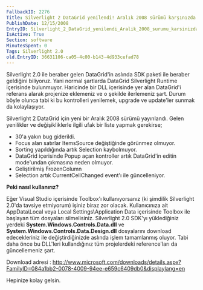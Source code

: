 ```yaml
---
FallbackID: 2276
Title: Silverlight 2 DataGrid yenilendi! Aralık 2008 sürümü karşınızda.
PublishDate: 12/15/2008
EntryID: Silverlight_2_DataGrid_yenilendi_Aralik_2008_surumu_karsinizda
IsActive: True
Section: software
MinutesSpent: 0
Tags: Silverlight 2.0
old.EntryID: 36631106-ca05-4c00-b143-4d933cefad78
---
```

Silverlight 2.0 ile beraber gelen DataGrid'in aslında SDK paketi ile
beraber geldiğini biliyoruz. Yani normal şartlarda DataGrid Silverlight
Runtime içerisinde bulunmuyor. Haricinde bir DLL içerisinde yer alan
DataGrid'i referans alarak projenize eklemeniz ve o şekilde ilerlemeniz
şart. Durum böyle olunca tabi ki bu kontrolleri yenilemek, upgrade ve
update'ler sunmak da kolaylaşıyor.

Silverlight 2 DataGrid için yeni bir Aralık 2008 sürümü yayınlandı.
Gelen yenilikler ve değişikliklerle ilgili ufak bir liste yapmak
gerekirse;

-   30'a yakın bug giderildi.
-   Focus alan satırlar ItemsSource değiştiğinde görünmez olmuyor.
-   Sorting yapıldığında artık Selection kaybolmuyor.
-   DataGrid içerisinde Popup açan kontroller artık DataGrid'in editin
    mode'undan çıkmasına neden olmuyor.
-   Geliştirilmiş FrozenColumn
-   Selection artık CurrentCellChanged event'ı ile güncelleniyor.

**Peki nasıl kullanırız?**

Eğer Visual Studio içerisinde Toolbox'ı kullanıyorsanız (ki şimdilik
Silverlight 2.0'da tavsiye etmiyorum) işiniz biraz zor olacak.
Kullanıcınıza ait AppData\\Local veya Local Settings\\Application Data
içerisinde Toolbox ile başlayan tüm dosyaları silmelisiniz. Silverlight
2.0 SDK'yı yüklediğiniz yerdeki **System.Windows.Controls.Data.dll** ve
**System.Windows.Controls.Data.Design.dll** dosyalarını download
edecekleriniz ile değiştirdiğinizde aslında işlem tamamlanmış oluyor.
Tabi daha önce bu DLL'leri kullandığınız tüm projelerdeki reference'ları
da güncellemeniz şart.

Download adresi :
<http://www.microsoft.com/downloads/details.aspx?FamilyID=084a1bb2-0078-4009-94ee-e659c6409db0&displaylang=en>

Hepinize kolay gelsin.


